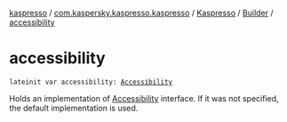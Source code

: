 [kaspresso](../../../index.md) / [com.kaspersky.kaspresso.kaspresso](../../index.md) / [Kaspresso](../index.md) / [Builder](index.md) / [accessibility](./accessibility.md)

# accessibility

`lateinit var accessibility: `[`Accessibility`](../../../com.kaspersky.kaspresso.device.accessibility/-accessibility/index.md)

Holds an implementation of [Accessibility](../../../com.kaspersky.kaspresso.device.accessibility/-accessibility/index.md) interface. If it was not specified, the default implementation is used.

